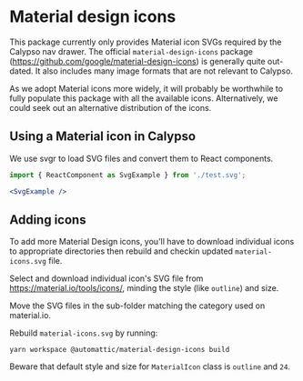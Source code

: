 # Material design icons

This package currently only provides Material icon SVGs required by the Calypso
nav drawer.  The official `material-design-icons` package (https://github.com/google/material-design-icons)
is generally quite out-dated.  It also includes many image formats that are not
relevant to Calypso.

As we adopt Material icons more widely, it will probably be worthwhile to fully
populate this package with all the available icons.  Alternatively, we could seek
out an alternative distribution of the icons.

## Using a Material icon in Calypso

We use svgr to load SVG files and convert them to React components.

```jsx
import { ReactComponent as SvgExample } from './test.svg';

<SvgExample />
```

## Adding icons

To add more Material Design icons, you'll have to download individual icons to appropriate directories
then rebuild and checkin updated `material-icons.svg` file.

Select and download individual icon's SVG file from https://material.io/tools/icons/,
minding the style (like `outline`) and size.

Move the SVG files in the sub-folder matching the category used on material.io.

Rebuild `material-icons.svg` by running:

	yarn workspace @automattic/material-design-icons build

Beware that default style and size for `MaterialIcon` class is `outline` and `24`.
